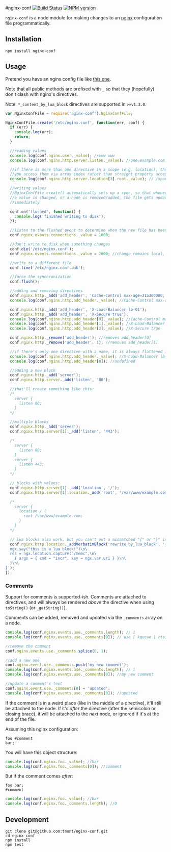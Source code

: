 #nginx-conf
[![Build Status](https://travis-ci.org/tmont/nginx-conf.png)](https://travis-ci.org/tmont/nginx-conf)
[![NPM version](https://badge.fury.io/js/nginx-conf.png)](http://badge.fury.io/js/nginx-conf)

`nginx-conf` is a node module for making changes to an [nginx](http://nginx.org) configuration
file programmatically.

## Installation
`npm install nginx-conf`

## Usage
Pretend you have an nginx config file like
[this one](https://github.com/tmont/nginx-conf/blob/master/tests/files/nginx-home.conf).

Note that all public methods are prefixed with `_` so that they (hopefully) don't clash with
nginx's directives.

Note: `*_content_by_lua_block` directives are supported in `>=v1.3.0`.

```javascript
var NginxConfFile = require('nginx-conf').NginxConfFile;

NginxConfFile.create('/etc/nginx.conf', function(err, conf) {
  if (err) {
    console.log(err);
    return;
  }

  //reading values
  console.log(conf.nginx.user._value); //www www
  console.log(conf.nginx.http.server.listen._value); //one.example.com

  //if there is more than one directive in a scope (e.g. location), then
  //you access them via array index rather than straight property access
  console.log(conf.nginx.http.server.location[3].root._value); // /spool/www

  //writing values
  //NginxConfFile.create() automatically sets up a sync, so that whenever
  //a value is changed, or a node is removed/added, the file gets updated
  //immediately

  conf.on('flushed', function() {
    console.log('finished writing to disk');
  });

  //listen to the flushed event to determine when the new file has been flushed to disk
  conf.nginx.events.connections._value = 1000;

  //don't write to disk when something changes
  conf.die('/etc/nginx.conf');
  conf.nginx.events.connections._value = 2000; //change remains local, not in /etc/nginx.conf

  //write to a different file
  conf.live('/etc/nginx.conf.bak');

  //force the synchronization
  conf.flush();

  //adding and removing directives
  conf.nginx.http._add('add_header', 'Cache-Control max-age=315360000, public');
  console.log(conf.nginx.http.add_header._value); //Cache-Control max-age=315360000, public

  conf.nginx.http._add('add_header', 'X-Load-Balancer lb-01');
  conf.nginx.http._add('add_header', 'X-Secure true');
  console.log(conf.nginx.http.add_header[0]._value); //Cache-Control max-age=315360000, public
  console.log(conf.nginx.http.add_header[1]._value); //X-Load-Balancer lb-01
  console.log(conf.nginx.http.add_header[2]._value); //X-Secure true

  conf.nginx.http._remove('add_header'); //removes add_header[0]
  conf.nginx.http._remove('add_header', 1); //removes add_header[1]

  //if there's only one directive with a name, it is always flattened into a property
  console.log(conf.nginx.http.add_header._value); //X-Load-Balancer lb-01
  console.log(conf.nginx.http.add_header[0]); //undefined

  //adding a new block
  conf.nginx.http._add('server');
  conf.nginx.http.server._add('listen', '80');

  //that'll create something like this:
  /*
    server {
      listen 80;
    }
  */

  //multiple blocks
  conf.nginx.http._add('server');
  conf.nginx.http.server[1]._add('listen', '443');

  /*
    server {
      listen 80;
    }
    server {
      listen 443;
    }
  */

  // blocks with values:
  conf.nginx.http.server[1]._add('location', '/');
  conf.nginx.http.server[1].location._add('root', '/var/www/example.com');

  /*
    server {
      location / {
        root /var/www/example.com;
      }
    }
  */

  // lua blocks also work, but you can't put a mismatched "{" or "}" in a comment!
  conf.nginx.http.location._addVerbatimBlock('rewrite_by_lua_block', '{\n\
  ngx.say("this is a lua block!")\n\
  res = ngx.location.capture("/memc",\n\
    { args = { cmd = "incr", key = ngx.var.uri } }\n\
  )\n\
}');
});
```

### Comments
Support for comments is supported-ish. Comments are attached to directives, and will always
be rendered *above* the directive when using `toString()` (or `_getString()`).

Comments can be added, removed and updated via the `_comments` array on a node.

```javascript
console.log(conf.nginx.events.use._comments.length); // 1
console.log(conf.nginx.events.use._comments[0]); // use [ kqueue | rtsig | epoll | /dev/poll | select | poll ];

//remove the comment
conf.nginx.events.use._comments.splice(0, 1);

//add a new one
conf.nginx.event.use._comments.push('my new comment');
console.log(conf.nginx.events.use._comments.length); // 1
console.log(conf.nginx.events.use._comments[0]); //my new comment

//update a comment's text
conf.nginx.event.use._comments[0] = 'updated';
console.log(conf.nginx.events.use._comments[0]); //updated
```

If the comment is in a weird place (like in the middle of a directive), it'll still be
attached to the node. If it's *after* the directive (after the semicolon or closing brace),
it will be attached to the *next* node, or ignored if it's at the end of the file.

Assuming this nginx configuration:
```
foo #comment
bar;
```

You will have this object structure:
```javascript
console.log(conf.nginx.foo._value); //bar
console.log(conf.nginx.foo._comments[0]); //comment
```

But if the comment comes *after*:
```
foo bar;
#comment
```

```javascript
console.log(conf.nginx.foo._value); //bar
console.log(conf.nginx.foo._comments.length); //0
```

## Development
```
git clone git@github.com:tmont/nginx-conf.git
cd nginx-conf
npm install
npm test
```

